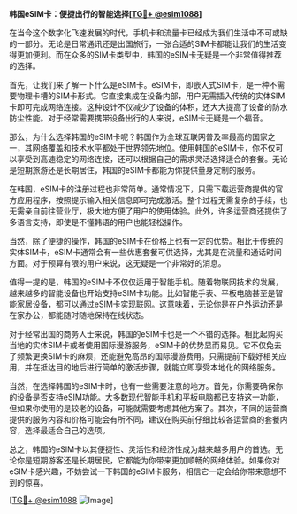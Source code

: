 **韩国eSIM卡：便捷出行的智能选择[[TG💪+ @esim1088](https://t.me/s/esim1088)]**

在当今这个数字化飞速发展的时代，手机卡和流量卡已经成为我们生活中不可或缺的一部分。无论是日常通讯还是出国旅行，一张合适的SIM卡都能让我们的生活变得更加便利。而在众多的SIM卡类型中，韩国的eSIM卡无疑是一个非常值得推荐的选择。

首先，让我们来了解一下什么是eSIM卡。eSIM卡，即嵌入式SIM卡，是一种不需要物理卡槽的SIM卡形式。它直接集成在设备内部，用户无需插入传统的实体SIM卡即可完成网络连接。这种设计不仅减少了设备的体积，还大大提高了设备的防水防尘性能。对于经常需要携带设备出行的人来说，eSIM卡无疑是一个福音。

那么，为什么选择韩国的eSIM卡呢？韩国作为全球互联网普及率最高的国家之一，其网络覆盖和技术水平都处于世界领先地位。使用韩国的eSIM卡，你不仅可以享受到高速稳定的网络连接，还可以根据自己的需求灵活选择适合的套餐。无论是短期旅游还是长期居住，韩国的eSIM卡都能为你提供量身定制的服务。

在韩国，eSIM卡的注册过程也非常简单。通常情况下，只需下载运营商提供的官方应用程序，按照提示输入相关信息即可完成激活。整个过程无需复杂的手续，也无需亲自前往营业厅，极大地方便了用户的使用体验。此外，许多运营商还提供了多语言支持，即使是不懂韩语的用户也能轻松操作。

当然，除了便捷的操作，韩国的eSIM卡在价格上也有一定的优势。相比于传统的实体SIM卡，eSIM卡通常会有一些优惠套餐可供选择，尤其是在流量和通话时间方面。对于预算有限的用户来说，这无疑是一个非常好的消息。

值得一提的是，韩国的eSIM卡不仅仅适用于智能手机。随着物联网技术的发展，越来越多的智能设备也开始支持eSIM卡功能。比如智能手表、平板电脑甚至是智能家居设备，都可以通过eSIM卡实现联网。这意味着，无论你是在户外运动还是在家办公，都能随时随地保持在线状态。

对于经常出国的商务人士来说，韩国的eSIM卡也是一个不错的选择。相比起购买当地的实体SIM卡或者使用国际漫游服务，eSIM卡的优势显而易见。它不仅免去了频繁更换SIM卡的麻烦，还能避免高昂的国际漫游费用。只需提前下载好相关应用，并在抵达目的地后进行简单的激活步骤，就能立即享受本地化的网络服务。

当然，在选择韩国的eSIM卡时，也有一些需要注意的地方。首先，你需要确保你的设备是否支持eSIM功能。大多数现代智能手机和平板电脑都已支持这一功能，但如果你使用的是较老的设备，可能就需要考虑其他方案了。其次，不同的运营商提供的服务内容和价格可能会有所不同，建议在购买前仔细比较各运营商的套餐内容，选择最适合自己的选项。

总之，韩国的eSIM卡以其便捷性、灵活性和经济性成为越来越多用户的首选。无论你是短期游客还是长期居民，它都能为你带来更加顺畅的网络体验。如果你对eSIM卡感兴趣，不妨尝试一下韩国的eSIM卡服务，相信它一定会给你带来意想不到的惊喜。

[[TG💪+ @esim1088](https://t.me/s/esim1088) ![Image](https://i.postimg.cc/4NQfJmqS/Snipaste-2025-05-13-00-14-12.png)]